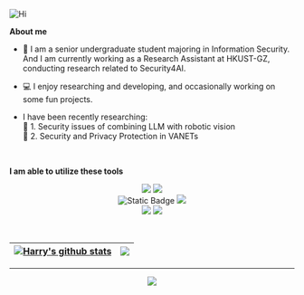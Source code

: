 ![Hi](https://user-images.githubusercontent.com/72896380/228305630-4457fd5d-ec30-4a20-b312-15568562e851.png)

**About me**

- 🏫 I am a senior undergraduate student majoring in Information Security. And I am currently working as a Research Assistant at HKUST-GZ, conducting research related to Security4AI.

- 💻 I enjoy researching and developing, and occasionally working on some fun projects.

- I have been recently researching:
  <br>
   🤖 1. Security issues of combining LLM with robotic vision
  <br>
  🚗 2. Security and Privacy Protection in VANETs

<br>

**I am able to utilize these tools**
<br>
<div align="center">
<p>
    <img src="https://img.shields.io/badge/Python-FFD43B?style=for-the-badge&logo=python&logoColor=blue" />
    <img src="https://img.shields.io/badge/PyTorch-EE4C2C?style=for-the-badge&logo=pytorch&logoColor=white" />
    <br>
    <img alt="Static Badge" src="https://img.shields.io/badge/oracle-JAVA-%233c3434?style=for-the-badge&logoColor=%23dbdbdb&labelColor=%233c3434&color=%23c74634">
    <img src="https://img.shields.io/badge/Android-3DDC84?style=for-the-badge&logo=android&logoColor=white" />
    <br>
    <img src="https://img.shields.io/badge/C-00599C?style=for-the-badge&logo=c&logoColor=white" /> 
    <img src="https://img.shields.io/badge/C%2B%2B-00599C?style=for-the-badge&logo=c%2B%2B&logoColor=white" />
<p>
</div>
<br>
   
| <a href="https://github.com/anuraghazra/github-readme-stats"><img align="center" src="https://github-readme-stats.vercel.app/api?username=Harry-Deng&show_icons=true&include_all_commits=true&theme=buefy&hide_border=true" alt="Harry's github stats" /></a> | <a href="https://github.com/anuraghazra/github-readme-stats"><img align="center" src="https://github-readme-stats.vercel.app/api/top-langs/?username=Harry-Deng&layout=compact&theme=buefy&hide_border=true" /></a> | 
| ------------- | ------------- |

---

<!-- Typing SVG by DenverCoder1 - https://github.com/DenverCoder1/readme-typing-svg -->
<p align="center">
  <a href="https://github.com/DenverCoder1/readme-typing-svg"><img src="https://readme-typing-svg.demolab.com/?lines=Carpe%20Diem.&font=Fira%20Code&center=true&color=C197F9&vCenter=true&size=30&pause=1000&width=575&duration=2500"></a>
</p>
